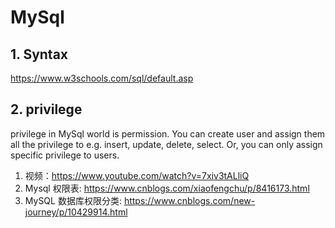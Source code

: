 # MySql

## 1. Syntax

https://www.w3schools.com/sql/default.asp

## 2. privilege

privilege in MySql world is permission. You can create user and assign them all the privilege to e.g. insert, update, delete, select. Or, you can only assign specific privilege to users.

1. 视频：https://www.youtube.com/watch?v=7xiv3tALliQ
2. Mysql 权限表: https://www.cnblogs.com/xiaofengchu/p/8416173.html
3. MySQL 数据库权限分类: https://www.cnblogs.com/new-journey/p/10429914.html
